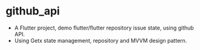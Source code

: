 # github_api

- A Flutter project, demo flutter/flutter repository issue state, using github API.
- Using Getx state management, repository and MVVM design pattern.

